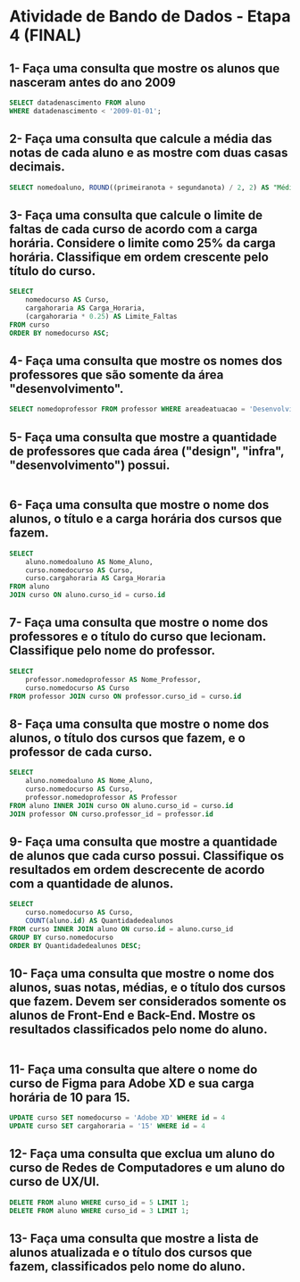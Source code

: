 # Atividade de Bando de Dados - Etapa 4 (FINAL)

## 1- Faça uma consulta que mostre os alunos que nasceram antes do ano 2009

```sql
SELECT datadenascimento FROM aluno 
WHERE datadenascimento < '2009-01-01';
```

## 2- Faça uma consulta que calcule a média das notas de cada aluno e as mostre com duas casas decimais.

```sql
SELECT nomedoaluno, ROUND((primeiranota + segundanota) / 2, 2) AS "Média das notas" FROM aluno;
```

## 3- Faça uma consulta que calcule o limite de faltas de cada curso de acordo com a carga horária. Considere o limite como 25% da carga horária. Classifique em ordem crescente pelo título do curso.

```sql
SELECT 
    nomedocurso AS Curso, 
    cargahoraria AS Carga_Horaria, 
    (cargahoraria * 0.25) AS Limite_Faltas
FROM curso
ORDER BY nomedocurso ASC;
```

## 4- Faça uma consulta que mostre os nomes dos professores que são somente da área "desenvolvimento".

```sql
SELECT nomedoprofessor FROM professor WHERE areadeatuacao = 'Desenvolvimento'
```

## 5- Faça uma consulta que mostre a quantidade de professores que cada área ("design", "infra", "desenvolvimento") possui.

```sql

```

## 6- Faça uma consulta que mostre o nome dos alunos, o título e a carga horária dos cursos que fazem.

```sql
SELECT 
    aluno.nomedoaluno AS Nome_Aluno, 
    curso.nomedocurso AS Curso, 
    curso.cargahoraria AS Carga_Horaria
FROM aluno
JOIN curso ON aluno.curso_id = curso.id
```

## 7- Faça uma consulta que mostre o nome dos professores e o título do curso que lecionam. Classifique pelo nome do professor.

```sql
SELECT 
    professor.nomedoprofessor AS Nome_Professor, 
    curso.nomedocurso AS Curso
FROM professor JOIN curso ON professor.curso_id = curso.id 
```

## 8- Faça uma consulta que mostre o nome dos alunos, o título dos cursos que fazem, e o professor de cada curso.

```sql
SELECT 
    aluno.nomedoaluno AS Nome_Aluno, 
    curso.nomedocurso AS Curso, 
    professor.nomedoprofessor AS Professor
FROM aluno INNER JOIN curso ON aluno.curso_id = curso.id
JOIN professor ON curso.professor_id = professor.id
```

## 9-  Faça uma consulta que mostre a quantidade de alunos que cada curso possui. Classifique os resultados em ordem descrecente de acordo com a quantidade de alunos.

```sql
SELECT 
    curso.nomedocurso AS Curso, 
    COUNT(aluno.id) AS Quantidadedealunos
FROM curso INNER JOIN aluno ON curso.id = aluno.curso_id
GROUP BY curso.nomedocurso
ORDER BY Quantidadedealunos DESC;
```

## 10- Faça uma consulta que mostre o nome dos alunos, suas notas, médias, e o título dos cursos que fazem. Devem ser considerados somente os alunos de Front-End e Back-End. Mostre os resultados classificados pelo nome do aluno.

```sql

```

## 11- Faça uma consulta que altere o nome do curso de Figma para Adobe XD e sua carga horária de 10 para 15.

```sql
UPDATE curso SET nomedocurso = 'Adobe XD' WHERE id = 4
UPDATE curso SET cargahoraria = '15' WHERE id = 4
```

## 12- Faça uma consulta que exclua um aluno do curso de Redes de Computadores e um aluno do curso de UX/UI.

```sql
DELETE FROM aluno WHERE curso_id = 5 LIMIT 1;
DELETE FROM aluno WHERE curso_id = 3 LIMIT 1;
```

## 13- Faça uma consulta que mostre a lista de alunos atualizada e o título dos cursos que fazem, classificados pelo nome do aluno.

```sql

```